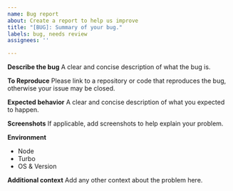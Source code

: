 ```yaml
---
name: Bug report
about: Create a report to help us improve
title: "[BUG]: Summary of your bug."
labels: bug, needs review
assignees: ''

---
```


**Describe the bug**
A clear and concise description of what the bug is.

**To Reproduce**
Please link to a repository or code that reproduces the bug, otherwise your issue may be closed.

**Expected behavior**
A clear and concise description of what you expected to happen.

**Screenshots**
If applicable, add screenshots to help explain your problem.

**Environment**
- Node
- Turbo
- OS  & Version

**Additional context**
Add any other context about the problem here.
